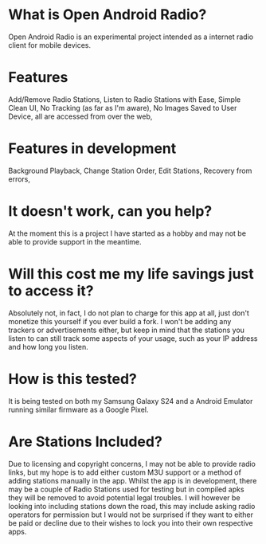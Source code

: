# What is Open Android Radio?
Open Android Radio is an experimental project intended as a internet radio client for mobile devices.

# Features
Add/Remove Radio Stations,
Listen to Radio Stations with Ease,
Simple Clean UI,
No Tracking (as far as I'm aware),
No Images Saved to User Device, all are accessed from over the web,

# Features in development
Background Playback,
Change Station Order,
Edit Stations,
Recovery from errors,


# It doesn't work, can you help?
At the moment this is a project I have started as a hobby and may not be able to provide support in the meantime.

# Will this cost me my life savings just to access it?
Absolutely not, in fact, I do not plan to charge for this app at all, just don't monetize this yourself if you ever build a fork.
I won't be adding any trackers or advertisements either, but keep in mind that the stations you listen to can still track some aspects of your usage, such as your IP address and how long you listen.

# How is this tested?
It is being tested on both my Samsung Galaxy S24 and a Android Emulator running similar firmware as a Google Pixel.

# Are Stations Included?
Due to licensing and copyright concerns, I may not be able to provide radio links, but my hope is to add either custom M3U support or a method of adding stations manually in the app.
Whilst the app is in development, there may be a couple of Radio Stations used for testing but in compiled apks they will be removed to avoid potential legal troubles.
I will however be looking into including stations down the road, this may include asking radio operators for permission but I would not be surprised if they want to either be paid or decline due to their wishes to lock you into their own respective apps.
